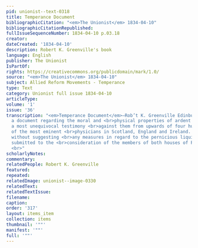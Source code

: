 ```yaml
---
pid: unionist--text-0318
title: Temperance Document
bibliographicCitation: "<em>The Unionist</em> 1834-04-10"
bibliographicCitationRepublished: 
fullIssueSequenceNumber: 1834-04-10 p.03.18
creator: 
dateCreated: '1834-04-10'
description: Robert K. Greenville's book
language: English
publisher: The Unionist
IsPartOf: 
rights: https://creativecommons.org/publicdomain/mark/1.0/
source: "<em>The Unionist</em> 1834-04-10"
subject: Allied Reform Movements - Temperance
type: Text
category: Unionist full issue 1834-04-10
articleType: 
volume: '1'
issue: '36'
transcription: "<em>Temperance Document</em>—Rob’t K. Greenville Edinburgh, has prepared
  a document regarding the moral and <br>physical properties of ardent spirits, embodying
  a most unequivocal testimony <br>against them from upwards of four hundred and forty
  of the most eminent <br>physicians in Scotland, England and Ireland. This document
  without suggesting <br>any measures in regard to the pernicious liquids, has been
  submitted to the <br>consideration of the members of both houses of Parliament.
  <br>"
scholarlyNotes: 
commentary: 
relatedPeople: Robert K. Greenville
featured: 
repeated: 
relatedImage: unionist--image-0330
relatedText: 
relatedTextIssue: 
filename: 
caption: 
order: '317'
layout: items_item
collection: items
thumbnail: '""'
manifest: '""'
full: '""'
---
```

